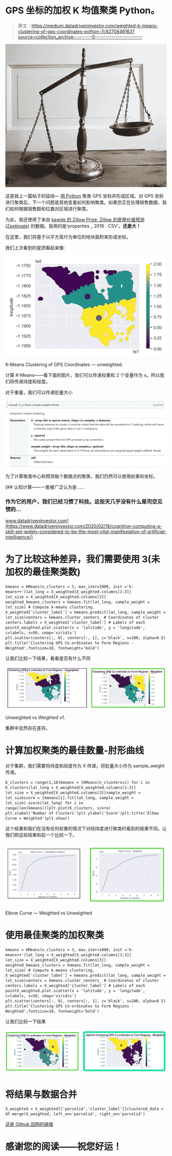 # GPS 坐标的加权 K 均值聚类 Python。

> 原文：<https://medium.datadriveninvestor.com/weighted-k-means-clustering-of-gps-coordinates-python-7c6270846163?source=collection_archive---------0----------------------->

![](img/7178bf04f61f2289fbc1f52a02f05c7c.png)

这是我上一篇帖子的延续— [用 Python](https://medium.com/@joseph.magiya/clustering-gps-co-ordinates-forming-regions-4f50caa7e4a1) 聚类 GPS 坐标并形成区域。对 GPS 坐标进行聚类后，下一个问题是其他变量如何影响聚类。如果您正在处理销售数据，我们如何根据销售额和位置对区域进行聚类。

为此，我还使用了来自 [kaggle 的 Zillow Prize: Zillow 的房屋价值预测(Zestimate)](https://www.kaggle.com/c/zillow-prize-1/data) 的数据。我用的是‘properties _ 2016 . CSV’。**还是大！**

在这里，我们将基于以平方英尺为单位的地块面积来形成坐标。

我们上次看到的星团看起来像:

![](img/3bd70111341688db8815889170197df9.png)

K-Means Clustering of GPS Coordinates — unweighted.

计算 K-Means——看下面的图片，我们可以传递权重和 2 个变量作为 x。所以我们将传递纬度和经度。

对于重量，我们可以传递批量大小

![](img/6d30901b701531df7bf1d45a383b2756.png)

为了计算聚类中心和预测每个数据点的聚类，我们仍然可以使用权重和坐标。

[](https://www.datadriveninvestor.com/2020/02/19/cognitive-computing-a-skill-set-widely-considered-to-be-the-most-vital-manifestation-of-artificial-intelligence/) [## 认知计算——一套被广泛认为是……

### 作为它的用户，我们已经习惯了科技。这些天几乎没有什么是司空见惯的…

www.datadriveninvestor.com](https://www.datadriveninvestor.com/2020/02/19/cognitive-computing-a-skill-set-widely-considered-to-be-the-most-vital-manifestation-of-artificial-intelligence/) 

# 为了比较这种差异，我们需要使用 3(未加权的最佳聚类数)

```
kmeans = KMeans(n_clusters = 3, max_iter=1000, init ='k-means++')lat_long = X_weighted[X_weighted.columns[1:3]]
lot_size = X_weighted[X_weighted.columns[3]]
weighted_kmeans_clusters = kmeans.fit(lat_long, sample_weight = lot_size) # Compute k-means clustering.
X_weighted['cluster_label'] = kmeans.predict(lat_long, sample_weight = lot_size)centers = kmeans.cluster_centers_ # Coordinates of cluster centers.labels = X_weighted['cluster_label'] # Labels of each pointX_weighted.plot.scatter(x = 'latitude', y = 'longitude', c=labels, s=50, cmap='viridis')
plt.scatter(centers[:, 0], centers[:, 1], c='black', s=200, alpha=0.5)
plt.title('Clustering GPS Co-ordinates to Form Regions - Weighted',fontsize=18, fontweight='bold')
```

让我们比较一下结果，看看是否有什么不同

![](img/730bec424ea9676075f24ba9defe2659.png)

Unweighted vs Weighted v1.

集群中显然存在差异。

# 计算加权聚类的最佳数量-肘形曲线

对于集群，我们需要将纬度和经度作为 X 传递，将批量大小作为 sample_weight 传递。

```
K_clusters = range(1,10)kmeans = [KMeans(n_clusters=i) for i in K_clusters]lat_long = X_weighted[X_weighted.columns[1:3]]
lot_size = X_weighted[X_weighted.columns[3]]sample_weight = lot_sizescore = [kmeans[i].fit(lat_long, sample_weight = lot_size).score(lat_long) for i in range(len(kmeans))]plt.plot(K_clusters, score)
plt.xlabel('Number of Clusters')plt.ylabel('Score')plt.title('Elbow Curve = Weighted')plt.show()
```

这个结果和我们在没有任何权重的情况下对经纬度进行聚类时看到的结果不同。让我们把这些结果和前一个比较一下。

![](img/1cefc8c9805b519ebafef69c533bbf55.png)

Elbow Curve — Weighted vs Unweighted

# 使用最佳聚类的加权聚类

```
kmeans = KMeans(n_clusters = 3, max_iter=1000, init ='k-means++')lat_long = X_weighted[X_weighted.columns[1:3]]
lot_size = X_weighted[X_weighted.columns[3]]
weighted_kmeans_clusters = kmeans.fit(lat_long, sample_weight = lot_size) # Compute k-means clustering.
X_weighted['cluster_label'] = kmeans.predict(lat_long, sample_weight = lot_size)centers = kmeans.cluster_centers_ # Coordinates of cluster centers.labels = X_weighted['cluster_label'] # Labels of each pointX_weighted.plot.scatter(x = 'latitude', y = 'longitude', c=labels, s=50, cmap='viridis')
plt.scatter(centers[:, 0], centers[:, 1], c='black', s=200, alpha=0.5)
plt.title('Clustering GPS Co-ordinates to Form Regions - Weighted',fontsize=18, fontweight='bold')
```

让我们比较一下结果

![](img/f0d3bc3ef2fc37187f81a6a409177bc9.png)

# 将结果与数据合并

```
X_weighted = X_weighted[['parcelid','cluster_label']]clustered_data = df.merge(X_weighted, left_on='parcelid', right_on='parcelid')
```

[这是 Github 回购的链接](https://github.com/JosephMagiya/Weighted-Location-Clustering)

# 感谢您的阅读——祝您好运！